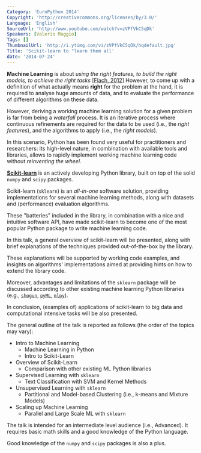 ```yaml
---
Category: 'EuroPython 2014'
Copyright: 'http://creativecommons.org/licenses/by/3.0/'
Language: 'English'
SourceUrl: 'http://www.youtube.com/watch?v=zVPfVkC5qDk'
Speakers: [Valerio Maggio]
Tags: []
ThumbnailUrl: 'http://i.ytimg.com/vi/zVPfVkC5qDk/hqdefault.jpg'
Title: 'Scikit-learn to "learn them all'
date: '2014-07-24'
---
```

**Machine Learning** is about *using the right features, to build the right 
models, to achieve the right tasks* [[Flach, 2012]][0]
However, to come up with a definition of what actually means **right** for 
the problem at the hand, it is required to analyse 
huge amounts of data, and to evaluate the performance of different algorithms 
on these data.

However, deriving a working machine learning solution for a given problem 
is far from being a *waterfall* process. 
It is an iterative process where continuous refinements are required for the 
data to be used (i.e., the *right features*), and the algorithms to apply 
(i.e., the *right models*).

In this scenario, Python has been found very useful for practitioners and 
researchers: its high-level nature, in combination with available tools and 
libraries, allows to rapidly implement working machine learning code 
without *reinventing the wheel*.

[**Scikit-learn**](http://scikit-learn.org/stable/) is an actively 
developing Python library, built on top of the solid `numpy` and `scipy` 
packages.

Scikit-learn (`sklearn`) is an *all-in-one* software solution, providing 
implementations for several machine learning methods, along with datasets and 
(performance) evaluation algorithms.

These "batteries" included in the library, in combination with a nice and intuitive
software API, have made scikit-learn to become one of the most popular Python 
package to write machine learning code.

In this talk, a general overview of scikit-learn will be presented, along with 
brief explanations of the techniques provided out-of-the-box by the library.

These explanations will be supported by working code examples, and insights on 
algorithms' implementations aimed at providing hints on 
how to extend the library code.

Moreover, advantages and limitations of the `sklearn` package will be discussed 
according to other existing machine learning Python libraries
(e.g., [`shogun`](http://shogun-toolbox.org "Shogun Toolbox"), 
[`pyML`](http://pyml.sourceforge.net "PyML"), 
[`mlpy`](http://mlpy.sourceforge.net "MLPy")).

In conclusion, (examples of) applications of scikit-learn to big data and 
computational intensive tasks will be also presented.

The general outline of the talk is reported as follows (the order of the topics may vary):

*   Intro to Machine Learning
    *   Machine Learning in Python
    *   Intro to Scikit-Learn
*   Overview of Scikit-Learn
    *   Comparison with other existing ML Python libraries
*   Supervised Learning with `sklearn`
    *   Text Classification with SVM and Kernel Methods
*   Unsupervised Learning with `sklearn`
    *   Partitional and Model-based Clustering (i.e., k-means and Mixture Models)
*   Scaling up Machine Learning
    *   Parallel and Large Scale ML with `sklearn`

The talk is intended for an intermediate level audience (i.e., Advanced).
It requires basic math skills and a good knowledge of the Python language.

Good knowledge of the `numpy` and `scipy` packages is also a plus.

[0]: http://goo.gl/BnhoHa "Machine Learning: The Art and Science of Algorithms that Make Sense of Data, *Peter Flach, 2012*"